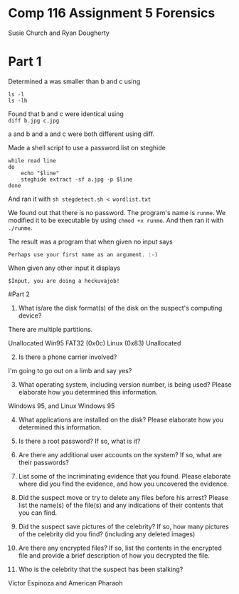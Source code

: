 # Comp 116 Assignment 5 Forensics
Susie Church and Ryan Dougherty

# Part 1
Determined a was smaller than b and c using
```
ls -l
ls -lh
```

Found that b and c were identical using  
`diff b.jpg c.jpg`  

a and b and a and c were both different using diff.  

Made a shell script to use a password list on steghide
```
while read line
do
	echo "$line"
	steghide extract -sf a.jpg -p $line
done
```
And ran it with
`sh stegdetect.sh < wordlist.txt`  

We found out that there is no password. The program's name is `runme`.
We modified it to be executable by using `chmod +x runme`. And then 
ran it with `./runme`.

The result was a program that when given no input says
```
Perhaps use your first name as an argument. :-)
```  

When given any other input it displays
```
$Input, you are doing a heckuvajob!
```

#Part 2

1. What is/are the disk format(s) of the disk on the suspect's computing device?  

There are multiple partitions.

Unallocated
Win95 FAT32 (0x0c)
Linux (0x83)
Unallocated

2. Is there a phone carrier involved?  

I'm going to go out on a limb and say yes?

3. What operating system, including version number, is being used? Please elaborate how you determined this information.  

Windows 95, and Linux Windows 95

4. What applications are installed on the disk? Please elaborate how you determined this information.

5. Is there a root password? If so, what is it?

6. Are there any additional user accounts on the system? If so, what are their passwords?

7. List some of the incriminating evidence that you found. Please elaborate where did you find the evidence, and how you uncovered the evidence.

8. Did the suspect move or try to delete any files before his arrest? Please list the name(s) of the file(s) and any indications of their contents that you can find.

9. Did the suspect save pictures of the celebrity? If so, how many pictures of the celebrity did you find? (including any deleted images)

10. Are there any encrypted files? If so, list the contents in the encrypted file and provide a brief description of how you decrypted the file.

11. Who is the celebrity that the suspect has been stalking?

Victor Espinoza and American Pharaoh